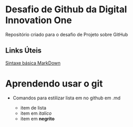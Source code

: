 # Desafio de Github da Digital Innovation One
Repositório criado para o desafio de Projeto sobre GitHub

## Links Úteis
[Sintaxe básica MarkDown](https://www.markdownguide.org/basic-syntax/)


# Aprendendo usar o git

* Comandos para estilizar lista em no github em .md

    + item de lista
    + item em *italico*
    + item em **negrito**
